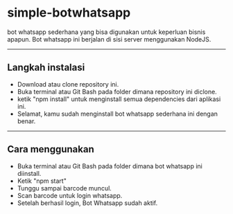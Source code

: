 # simple-botwhatsapp
bot whatsapp sederhana yang bisa digunakan untuk keperluan bisnis apapun. Bot whatsapp ini berjalan di sisi server menggunakan NodeJS.

-----------------
Langkah instalasi
-----------------
- Download atau clone repository ini.
- Buka terminal atau Git Bash pada folder dimana repository ini diclone.
- ketik "npm install" untuk menginstall semua dependencies dari aplikasi ini.
- Selamat, kamu sudah menginstall bot whatsapp sederhana ini dengan benar.

-----------------
Cara menggunakan
-----------------
- Buka terminal atau Git Bash pada folder dimana bot whatsapp ini diinstall.
- Ketik "npm start"
- Tunggu sampai barcode muncul.
- Scan barcode untuk login whatsapp.
- Setelah berhasil login, Bot Whatsapp sudah aktif.

